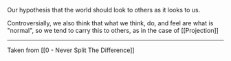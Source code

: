 Our hypothesis that the world should look to others as it looks to us.

Controversially, we also think that what we think, do, and feel are what is "normal", so we tend to carry this to others, as in the case of [[Projection]]

---

Taken from [[0 - Never Split The Difference]]